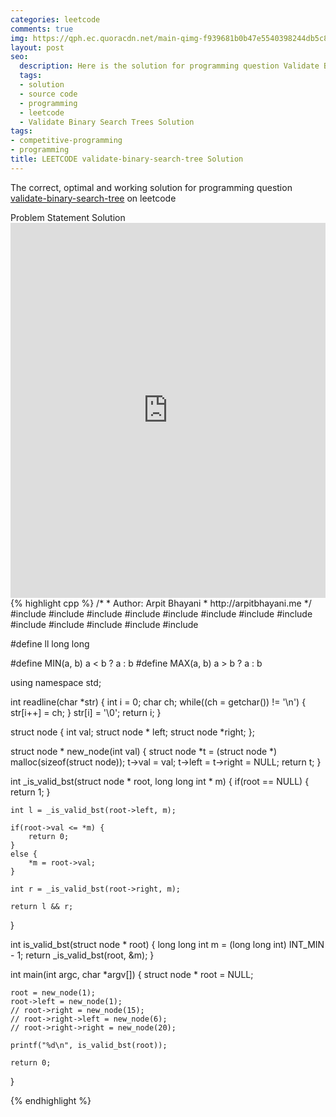 ```yaml
---
categories: leetcode
comments: true
img: https://qph.ec.quoracdn.net/main-qimg-f939681b0b47e5540398244db5c8966f?convert_to_webp=true
layout: post
seo:
  description: Here is the solution for programming question Validate Binary Search Trees on leetcode
  tags:
  - solution
  - source code
  - programming
  - leetcode
  - Validate Binary Search Trees Solution
tags:
- competitive-programming
- programming
title: LEETCODE validate-binary-search-tree Solution
---
```

The correct, optimal and working solution for programming question [validate-binary-search-tree](https://leetcode.com/problems/validate-binary-search-tree/) on leetcode

<div class="ui secondary pointing large menu">
  <a class="grey item" data-tab="problem-statement">
    Problem Statement
  </a>
  <a class="active item grey" data-tab="solution">
    Solution
  </a>
</div>
<div class="ui bottom attached tab" data-tab="problem-statement">
    <iframe src="https://leetcode.com/problems/validate-binary-search-tree/" width="100%" height="600px" style="overflow: scroll; border: none;"></iframe>
</div>
<div class="ui bottom attached active tab" data-tab="solution">
{% highlight cpp %}
/*
 *  Author: Arpit Bhayani
 *  http://arpitbhayani.me
 */
#include <cmath>
#include <cstdio>
#include <cstdlib>
#include <climits>
#include <deque>
#include <iostream>
#include <list>
#include <limits>
#include <map>
#include <queue>
#include <set>
#include <stack>
#include <vector>

#define ll long long

#define MIN(a, b) a < b ? a : b
#define MAX(a, b) a > b ? a : b

using namespace std;

int readline(char *str) {
    int i = 0;
    char ch;
    while((ch = getchar()) != '\n') {
        str[i++] = ch;
    }
    str[i] = '\0';
    return i;
}

struct node {
    int val;
    struct node * left;
    struct node *right;
};


struct node * new_node(int val) {
    struct node *t = (struct node *) malloc(sizeof(struct node));
    t->val = val;
    t->left = t->right = NULL;
    return t;
}

int _is_valid_bst(struct node * root, long long int * m) {
    if(root == NULL) {
        return 1;
    }

    int l = _is_valid_bst(root->left, m);

    if(root->val <= *m) {
        return 0;
    }
    else {
        *m = root->val;
    }

    int r = _is_valid_bst(root->right, m);

    return l && r;
}

int is_valid_bst(struct node * root) {
    long long int m = (long long int) INT_MIN - 1;
    return _is_valid_bst(root, &m);
}

int main(int argc, char *argv[]) {
    struct node * root = NULL;

    root = new_node(1);
    root->left = new_node(1);
    // root->right = new_node(15);
    // root->right->left = new_node(6);
    // root->right->right = new_node(20);

    printf("%d\n", is_valid_bst(root));

    return 0;
}

{% endhighlight %}
</div>
